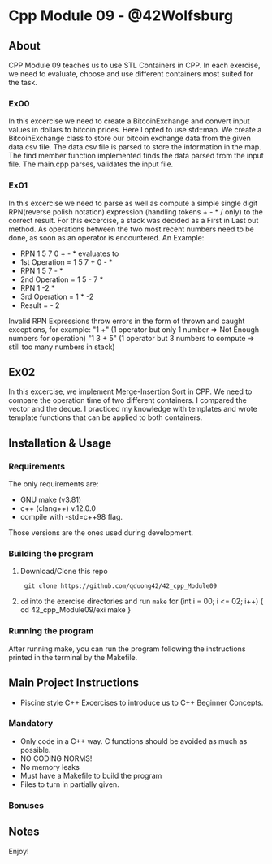 # Cpp Module 09 - @42Wolfsburg

## About
CPP Module 09 teaches us to use STL Containers in CPP. In each exercise, we need to evaluate, choose and use different containers most suited for the task.

### Ex00
In this excercise we need to create a BitcoinExchange and convert input values in dollars to bitcoin prices. Here I opted to use std::map. We create a BitcoinExchange class to store our bitcoin exchange data from the given data.csv file. The data.csv file is parsed to store the information in the map. The find member function implemented finds the data parsed from the input file. The main.cpp parses, validates the input file.

### Ex01
In this excercise we need to parse as well as compute a simple single digit RPN(reverse polish notation) expression (handling tokens + - * / only) to the correct result. For this excercise, a stack was decided as a First in Last out method. As operations between the two most recent numbers need to be done, as soon as an operator is encountered. An Example:

- RPN 1 5 7 0 + - * evaluates to
- 1st Operation = 1 5 7 + 0 - *
- RPN 1 5 7 - *
- 2nd Operation = 1 5 - 7 *
- RPN 1 -2 *
- 3rd Operation = 1 * -2
- Result = - 2

Invalid RPN Expressions throw errors in the form of thrown and caught exceptions, for example:
"1 +" (1 operator but only 1 number => Not Enough numbers for operation)
"1 3 + 5" (1 operator but 3 numbers to compute => still too many numbers in stack)

## Ex02
In this excercise, we implement Merge-Insertion Sort in CPP. We need to compare the operation time of two different containers. I compared the vector and the deque. I practiced my knowledge with templates and wrote template functions that can be applied to both containers.

## Installation & Usage

### Requirements
The only requirements are:
- GNU make (v3.81)
- c++ (clang++) v.12.0.0
- compile with -std=c++98 flag.

Those versions are the ones used during development.

### Building the program

1. Download/Clone this repo

        git clone https://github.com/qduong42/42_cpp_Module09
2. `cd` into the exercise directories and run `make`
  for (int i = 00; i <= 02; i++)
{
        cd 42_cpp_Module09/exi
        make
}

### Running the program

After running make, you can run the program following the instructions printed in the terminal by the Makefile.

## Main Project Instructions

- Piscine style C++ Excercises to introduce us to C++ Beginner Concepts.

### Mandatory

- Only code in a C++ way. C functions should be avoided as much as possible.
- NO CODING NORMS!
- No memory leaks
- Must have a Makefile to build the program
- Files to turn in partially given.

### Bonuses
    
## Notes


Enjoy!

